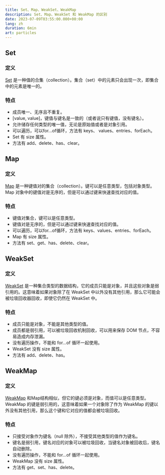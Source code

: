 ```yaml
---
title: Set、Map、WeakSet、WeakMap
description: Set、Map、WeakSet 和 WeakMap 的区别
date: 2023-07-09T03:55:00.000+00:00
lang: zh
duration: 6min
art: particles
---
```


## Set

### 定义

[Set](https://developer.mozilla.org/zh-CN/docs/Web/JavaScript/Reference/Global_Objects/Set) 是一种值的合集（collection）。集合（set）中的元素只会出现一次，即集合中的元素是唯一的。

### 特点

- 成员唯一、无序且不重复。
- [value, value]，键值与键名是一致的（或者说只有键值，没有键名）。
- 允许储存任何类型的唯一值，无论是原始值或者是对象引用。
- 可以遍历，可以for...of循环，方法有 keys、 values、entries、forEach。
- Set 有 size 属性。
- 方法有 add、delete、has、clear。

## Map

### 定义

[Map](https://developer.mozilla.org/zh-CN/docs/Web/JavaScript/Reference/Global_Objects/Map) 是一种键值对的集合（collection）。键可以是任意类型，包括对象类型。Map 对象中的键值对是无序的，但是可以通过键来快速查找对应的值。

### 特点

- 键值对集合，键可以是任意类型。
- 键值对是无序的，但是可以通过键来快速查找对应的值。
- 可以遍历，可以for...of循环，方法有 keys、values、entries、forEach。
- Map 有 size 属性。
- 方法有 set、get、has、delete、clear。

## WeakSet

### 定义

[WeakSet](https://developer.mozilla.org/zh-CN/docs/Web/JavaScript/Reference/Global_Objects/WeakSet) 是一种集合类型的数据结构，它的成员只能是对象，并且这些对象是弱引用的。这意味着如果对象除了在 WeakSet 中以外没有其他引用，那么它可能会被垃圾回收器回收，即使它仍然在 WeakSet 中。

### 特点

- 成员只能是对象，不能是其他类型的值。
- 成员都是弱引用，可以被垃圾回收机制回收，可以用来保存 DOM 节点，不容易造成内存泄漏。
- 没有遍历操作，不能和 for...of 循环一起使用。
- WeakSet 没有 size 属性。
- 方法有 add、delete、has。

## WeakMap

### 定义

[WeakMap](https://developer.mozilla.org/zh-CN/docs/Web/JavaScript/Reference/Global_Objects/WeakMap) 和Map结构相似，但它的键必须是对象，而值可以是任意类型。WeakMap 的键是弱引用的，这意味着如果一个对象除了作为 WeakMap 的键以外没有其他引用，那么这个键和它对应的值都会被垃圾回收。

### 特点

- 只接受对象作为键名（null 除外），不接受其他类型的值作为键名。
- 键名是弱引用，键名对应的对象可以被垃圾回收，当键名对象被回收后，键名自动删除。
- 没有遍历操作，不能和 for...of 循环一起使用。
- WeakMap 没有 size 属性。
- 方法有 get、set、has、delete。
